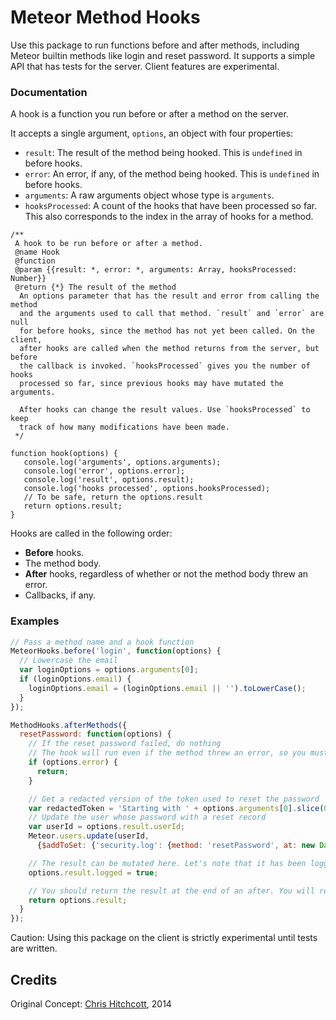 # Meteor Method Hooks

Use this package to run functions before and after methods, including Meteor builtin methods like login and reset password. It supports a simple API that has tests for the server. Client features are experimental.

### Documentation

A hook is a function you run before or after a method on the server.

It accepts a single argument, `options`, an object with four properties:

 - `result`: The result of the method being hooked. This is `undefined` in before hooks.
 - `error`: An error, if any, of the method being hooked. This is `undefined` in before hooks.
 - `arguments`: A raw arguments object whose type is `arguments`.
 - `hooksProcessed`: A count of the hooks that have been processed so far. This also corresponds to the index in the array of hooks for a method.
 
```
/**
 A hook to be run before or after a method.
 @name Hook
 @function
 @param {{result: *, error: *, arguments: Array, hooksProcessed: Number}}
 @return {*} The result of the method
  An options parameter that has the result and error from calling the method
  and the arguments used to call that method. `result` and `error` are null
  for before hooks, since the method has not yet been called. On the client,
  after hooks are called when the method returns from the server, but before
  the callback is invoked. `hooksProcessed` gives you the number of hooks
  processed so far, since previous hooks may have mutated the arguments.

  After hooks can change the result values. Use `hooksProcessed` to keep
  track of how many modifications have been made.
 */
 
function hook(options) {
   console.log('arguments', options.arguments);
   console.log('error', options.error);
   console.log('result', options.result);
   console.log('hooks processed', options.hooksProcessed);
   // To be safe, return the options.result
   return options.result;
}
```

Hooks are called in the following order:

 - **Before** hooks.
 - The method body.
 - **After** hooks, regardless of whether or not the method body threw an error.
 - Callbacks, if any.
 
### Examples

```js
// Pass a method name and a hook function
MeteorHooks.before('login', function(options) {
  // Lowercase the email
  var loginOptions = options.arguments[0];
  if (loginOptions.email) {
    loginOptions.email = (loginOptions.email || '').toLowerCase();
  }
});

MethodHooks.afterMethods({
  resetPassword: function(options) {
    // If the reset password failed, do nothing
    // The hook will run even if the method threw an error, so you must always check for an error
    if (options.error) {
      return;
    }

    // Get a redacted version of the token used to reset the password
    var redactedToken = 'Starting with ' + options.arguments[0].slice(0,4);
    // Update the user whose password with a reset record
    var userId = options.result.userId;
    Meteor.users.update(userId,
      {$addToSet: {'security.log': {method: 'resetPassword', at: new Date(), token: redactedToken}}});

    // The result can be mutated here. Let's note that it has been logged to the client
    options.result.logged = true;

    // You should return the result at the end of an after. You will receive a warning if a result was expected.
    return options.result;
  }
});
```

Caution: Using this package on the client is strictly experimental until tests are written.


## Credits

Original Concept: [Chris Hitchcott](http://github.com/hitchcott), 2014
